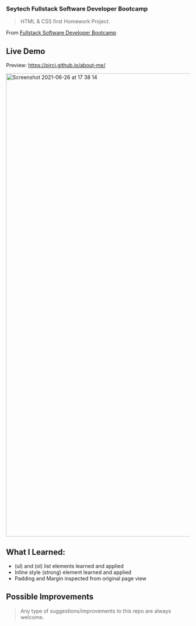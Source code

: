 ### Seytech Fullstack Software Developer Bootcamp


> HTML & CSS first Homework Project. 


From [Fullstack Software Developer Bootcamp](https://www.seytech.co/)

 

## Live Demo

Preview:  https://pirci.github.io/about-me/


<img width="1268" alt="Screenshot 2021-06-26 at 17 38 14" src="https://user-images.githubusercontent.com/43238947/123518236-4cb7e480-d6a5-11eb-8462-f2f3a2fdcdf1.png">



## What I Learned:

- (ul) and (ol) list elements learned and applied
- Inline style (strong) element learned and applied
- Padding and Margin inspected from original page view


## Possible Improvements

> Any type of suggestions/improvements to this repo are always welcome.
